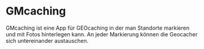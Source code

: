 # GMcaching

GMcaching ist eine App für GEOcaching in der man Standorte markieren und mit Fotos hinterlegen kann. An jeder Markierung können die Geocacher sich untereinander austauschen.
